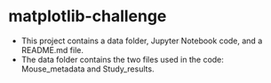 # matplotlib-challenge

- This project contains a data folder, Jupyter Notebook code, and a README.md file.
- The data folder contains the two files used in the code: Mouse_metadata and Study_results.